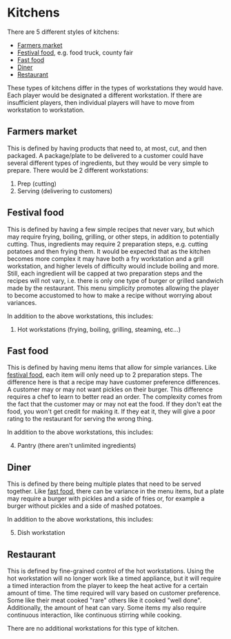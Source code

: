 # Kitchens

There are 5 different styles of kitchens:
 * [Farmers market](#farmers-market)
 * [Festival food](#festival-food), e.g. food truck, county fair
 * [Fast food](#fast-food)
 * [Diner](#diner)
 * [Restaurant](#restaurant)

These types of kitchens differ in the types of workstations they would have. Each player would be designated a different workstation. If there are insufficient players, then individual players will have to move from workstation to workstation.

## Farmers market

This is defined by having products that need to, at most, cut, and then packaged. A package/plate to be delivered to a customer could have several different types of ingredients, but they would be very simple to prepare. There would be 2 different workstations:

 1. Prep (cutting)
 2. Serving (delivering to customers)

## Festival food

This is defined by having a few simple recipes that never vary, but which may require frying, boiling, grilling, or other steps, in addition to potentially cutting. Thus, ingredients may require 2 preparation steps, e.g. cutting potatoes and then frying them. It would be expected that as the kitchen becomes more complex it may have both a fry workstation and a grill workstation, and higher levels of difficulty would include boiling and more. Still, each ingredient will be capped at two preparation steps and the recipes will not vary, i.e. there is only one type of burger or grilled sandwich made by the restaurant. This menu simplicity promotes allowing the player to become accustomed to how to make a recipe without worrying about variances.

In addition to the above workstations, this includes:

 1. Hot workstations (frying, boiling, grilling, steaming, etc...)

## Fast food

This is defined by having menu items that allow for simple variances. Like [festival food](kitchens.md#festival-food), each item will only need up to 2 preparation steps. The difference here is that a recipe may have customer preference differences. A customer may or may not want pickles on their burger. This difference requires a chef to learn to better read an order. The complexity comes from the fact that the customer may or may not eat the food. If they don't eat the food, you won't get credit for making it. If they eat it, they will give a poor rating to the restaurant for serving the wrong thing.

In addition to the above workstations, this includes:

 4. Pantry (there aren't unlimited ingredients)

## Diner

This is defined by there being multiple plates that need to be served together. Like [fast food](kitchens.md#fast-food), there can be variance in the menu items, but a plate may require a burger with pickles and a side of fries or, for example a burger without pickles and a side of mashed potatoes.

In addition to the above workstations, this includes:

 5. Dish workstation

## Restaurant

This is defined by fine-grained control of the hot workstations. Using the hot workstation will no longer work like a timed appliance, but it will require a timed interaction from the player to keep the heat active for a certain amount of time. The time required will vary based on customer preference. Some like their meat cooked "rare" others like it cooked "well done". Additionally, the amount of heat can vary. Some items my also require continuous interaction, like continuous stirring while cooking.

There are no additional workstations for this type of kitchen.
